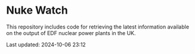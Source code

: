 # Nuke Watch

This repository includes code for retrieving the latest information available on the output of EDF nuclear power plants in the UK.

Last updated: 2024-10-06 23:12